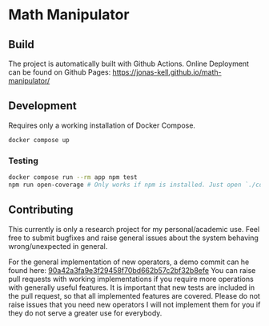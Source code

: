 # Math Manipulator

## Build

The project is automatically built with Github Actions.
Online Deployment can be found on Github Pages: https://jonas-kell.github.io/math-manipulator/

## Development

Requires only a working installation of Docker Compose.

```sh
docker compose up
```

### Testing

```sh
docker compose run --rm app npm test
npm run open-coverage # Only works if npm is installed. Just open `./coverage/lcov-report/index.html` manually instead
```

## Contributing

This currently is only a research project for my personal/academic use.
Feel free to submit bugfixes and raise general issues about the system behaving wrong/unexpected in general.

For the general implementation of new operators, a demo commit can he found here: [90a42a3fa9e3f29458f70bd662b57c2bf32b8efe](https://github.com/jonas-kell/math-manipulator/commit/90a42a3fa9e3f29458f70bd662b57c2bf32b8efe)
You can raise pull requests with working implementations if you require more operations with generally useful features.
It is important that new tests are included in the pull request, so that all implemented features are covered.
Please do not raise issues that you need new operators I will not implement them for you if they do not serve a greater use for everybody.
